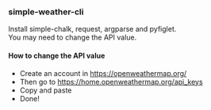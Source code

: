 ### simple-weather-cli
Install simple-chalk, request, argparse and pyfiglet.<br>
You may need to change the API value. <br>
#### How to change the API value
- Create an account in https://openweathermap.org/
- Then go to https://home.openweathermap.org/api_keys
- Copy and paste
- Done!
